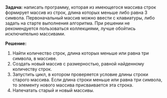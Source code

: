 **Задача:** написать программу, которая из имеющегося массива строк формирует массив из строк, длина которых меньше либо равна 3 символа. Первоначальный массив можно ввести с клавиатуры, либо задать на старте выполнения алгоритма. При решении не рекомендуется пользоваться коллекциями, лучше обойтись исключительно массивами.

**Решение:**

1. Найти количество строк, длина которых меньше или равна три символа, в массиве. 
2. Создать новый массив с размерностью, равной найденному количеству строк.
3. Запустить цикл, в котором проверяется условие длины строки старого массива. Если длина строки меньше или равна три символа, то элементу нового массива присваивается эта строка.
4. Напечатать старый и новый массивы.